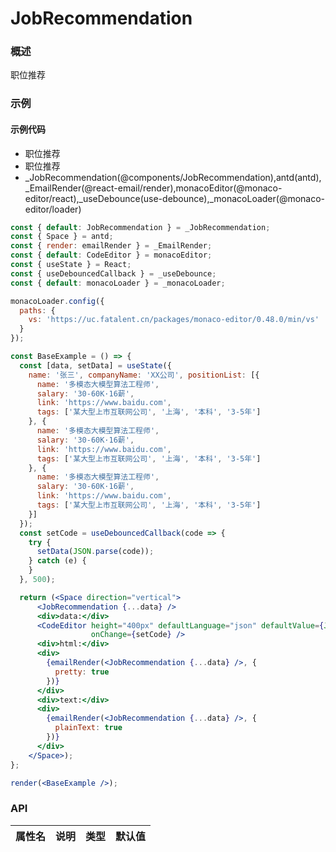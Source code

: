 
# JobRecommendation


### 概述

职位推荐


### 示例

#### 示例代码

- 职位推荐
- 职位推荐
- _JobRecommendation(@components/JobRecommendation),antd(antd),_EmailRender(@react-email/render),monacoEditor(@monaco-editor/react),_useDebounce(use-debounce),_monacoLoader(@monaco-editor/loader)

```jsx
const { default: JobRecommendation } = _JobRecommendation;
const { Space } = antd;
const { render: emailRender } = _EmailRender;
const { default: CodeEditor } = monacoEditor;
const { useState } = React;
const { useDebouncedCallback } = _useDebounce;
const { default: monacoLoader } = _monacoLoader;

monacoLoader.config({
  paths: {
    vs: 'https://uc.fatalent.cn/packages/monaco-editor/0.48.0/min/vs'
  }
});

const BaseExample = () => {
  const [data, setData] = useState({
    name: '张三', companyName: 'XX公司', positionList: [{
      name: '多模态大模型算法工程师',
      salary: '30-60K·16薪',
      link: 'https://www.baidu.com',
      tags: ['某大型上市互联网公司', '上海', '本科', '3-5年']
    }, {
      name: '多模态大模型算法工程师',
      salary: '30-60K·16薪',
      link: 'https://www.baidu.com',
      tags: ['某大型上市互联网公司', '上海', '本科', '3-5年']
    }, {
      name: '多模态大模型算法工程师',
      salary: '30-60K·16薪',
      link: 'https://www.baidu.com',
      tags: ['某大型上市互联网公司', '上海', '本科', '3-5年']
    }]
  });
  const setCode = useDebouncedCallback(code => {
    try {
      setData(JSON.parse(code));
    } catch (e) {
    }
  }, 500);

  return (<Space direction="vertical">
      <JobRecommendation {...data} />
      <div>data:</div>
      <CodeEditor height="400px" defaultLanguage="json" defaultValue={JSON.stringify(data, null, 2)}
                  onChange={setCode} />
      <div>html:</div>
      <div>
        {emailRender(<JobRecommendation {...data} />, {
          pretty: true
        })}
      </div>
      <div>text:</div>
      <div>
        {emailRender(<JobRecommendation {...data} />, {
          plainText: true
        })}
      </div>
    </Space>);
};

render(<BaseExample />);

```


### API

|属性名|说明|类型|默认值|
|  ---  | ---  | --- | --- |


